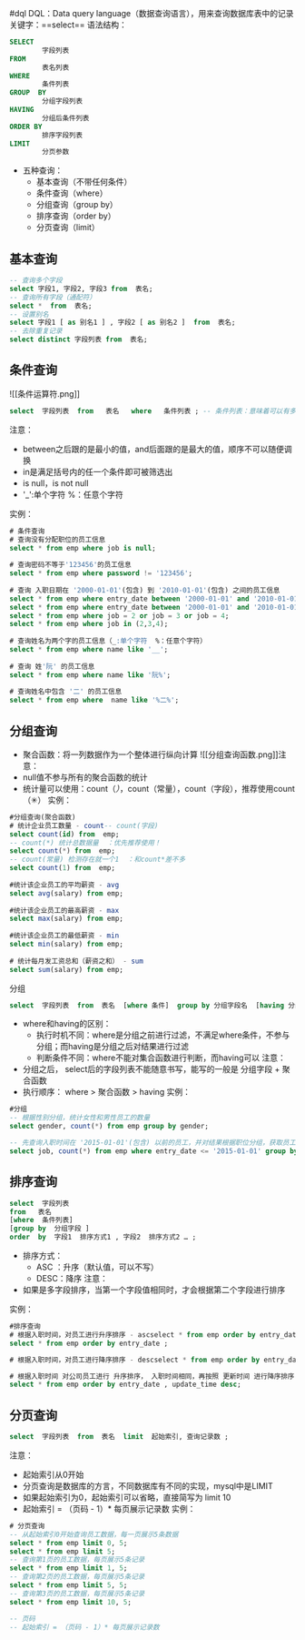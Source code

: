 #dql 
DQL：Data query language（数据查询语言），用来查询数据库表中的记录
关键字：==select==
语法结构：
```SQL
SELECT
        字段列表
FROM
        表名列表
WHERE
        条件列表
GROUP  BY
        分组字段列表
HAVING
        分组后条件列表
ORDER BY
        排序字段列表
LIMIT
        分页参数
```
- 五种查询：
	- 基本查询（不带任何条件）
	- 条件查询（where）
	- 分组查询（group by）
	- 排序查询（order by）
	- 分页查询（limit）

## 基本查询
```SQL
-- 查询多个字段
select 字段1, 字段2, 字段3 from  表名;
-- 查询所有字段（通配符）
select *  from  表名;
-- 设置别名
select 字段1 [ as 别名1 ] , 字段2 [ as 别名2 ]  from  表名;
-- 去除重复记录
select distinct 字段列表 from  表名;
```
## 条件查询
![[条件运算符.png]]
```SQL
select  字段列表  from   表名   where   条件列表 ; -- 条件列表：意味着可以有多个条件
```
注意：
- between之后跟的是最小的值，and后面跟的是最大的值，顺序不可以随便调换
- in是满足括号内的任一个条件即可被筛选出
- is null，is not null
-  '_':单个字符  %：任意个字符

实例：
```sql
# 条件查询  
# 查询没有分配职位的员工信息  
select * from emp where job is null;  
  
# 查询密码不等于'123456'的员工信息  
select * from emp where password != '123456';  
  
# 查询 入职日期在 '2000-01-01'(包含) 到 '2010-01-01'(包含) 之间的员工信息  
select * from emp where entry_date between '2000-01-01' and '2010-01-01';  
select * from emp where entry_date between '2000-01-01' and '2010-01-01' and gender = 2;  
select * from emp where job = 2 or job = 3 or job = 4;  
select * from emp where job in (2,3,4);  
  
# 查询姓名为两个字的员工信息（_:单个字符  %：任意个字符）  
select * from emp where name like '__';  
  
# 查询 姓'阮' 的员工信息  
select * from emp where name like '阮%';  
  
# 查询姓名中包含 '二' 的员工信息  
select * from emp where  name like '%二%';
```

## 分组查询
- 聚合函数：将一列数据作为一个整体进行纵向计算
![[分组查询函数.png]]注意：
- null值不参与所有的聚合函数的统计
- 统计量可以使用：count（*）*，count（常量），count（字段），推荐使用count（✳）
实例：
```sql
#分组查询(聚合函数)  
# 统计企业员工数量 - count-- count(字段)  
select count(id) from  emp;  
-- count(*) 统计总数据量  ：优先推荐使用！  
select count(*) from  emp;  
-- count(常量) 检测存在就一个1  ：和count*差不多  
select count(1) from  emp;  
  
#统计该企业员工的平均薪资 - avg
select avg(salary) from emp;  
  
#统计该企业员工的最高薪资 - max
select max(salary) from emp;  
  
#统计该企业员工的最低薪资 - min
select min(salary) from emp;  
  
# 统计每月发工资总和（薪资之和） - sum
select sum(salary) from emp;
```

分组
```SQL
select  字段列表  from  表名  [where 条件]  group by 分组字段名  [having 分组后过滤条件];
```
- where和having的区别：
	- 执行时机不同：where是分组之前进行过滤，不满足where条件，不参与分组；而having是分组之后对结果进行过滤
	- 判断条件不同：where不能对集合函数进行判断，而having可以
注意：
- 分组之后， select后的字段列表不能随意书写，能写的一般是 分组字段 + 聚合函数
- 执行顺序： where > 聚合函数  > having
实例：
```sql
#分组  
-- 根据性别分组，统计女性和男性员工的数量  
select gender, count(*) from emp group by gender;  

-- 先查询入职时间在 '2015-01-01'(包含) 以前的员工，并对结果根据职位分组，获取员工数量大于等于2的职位  
select job, count(*) from emp where entry_date <= '2015-01-01' group by job having count(*) >= 2;
```

## 排序查询
```SQL
select  字段列表  
from   表名   
[where  条件列表] 
[group by  分组字段 ] 
order  by  字段1  排序方式1 , 字段2  排序方式2 … ;
```
- 排序方式：
    - ASC ：升序（默认值，可以不写）
    - DESC：降序
注意：
- 如果是多字段排序，当第一个字段值相同时，才会根据第二个字段进行排序

实例：
```sql
#排序查询  
# 根据入职时间，对员工进行升序排序 - ascselect * from emp order by entry_date asc;  
select * from emp order by entry_date ;  

# 根据入职时间，对员工进行降序排序 - descselect * from emp order by entry_date desc;  

# 根据入职时间 对公司员工进行 升序排序， 入职时间相同，再按照 更新时间 进行降序排序  
select * from emp order by entry_date , update_time desc;
```

## 分页查询
```SQL
select  字段列表  from  表名  limit  起始索引, 查询记录数 ;
```
注意：
- 起始索引从0开始
- 分页查询是数据库的方言，不同数据库有不同的实现，mysql中是LIMIT
- 如果起始索引为0，起始索引可以省略，直接简写为 limit 10
- 起始索引 = （页码 - 1）* 每页展示记录数
实例：
```sql
# 分页查询  
-- 从起始索引0开始查询员工数据，每一页展示5条数据  
select * from emp limit 0, 5;  
select * from emp limit 5;  
-- 查询第1页的员工数据，每页展示5条记录  
select * from emp limit 1, 5;  
-- 查询第2页的员工数据，每页展示5条记录  
select * from emp limit 5, 5;  
-- 查询第3页的员工数据，每页展示5条记录  
select * from emp limit 10, 5;  

-- 页码  
-- 起始索引 = （页码 - 1）* 每页展示记录数
```